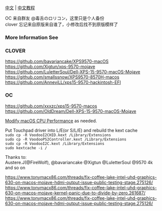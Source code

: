  [中文](README_CN.md) |
 [中文教程](xps%209570黑苹果安装教程(更新中).docx)

 OC 来自群友 @毒舌のロリコン，这里只是个人备份  
 clover 忘记来自原版来自谁了，小修改后找不到原版模样了  


### More Information See  
### CLOVER  
https://github.com/bavariancake/XPS9570-macOS  
https://github.com/Xigtun/xps-9570-mojave  
https://github.com/LuletterSoul/Dell-XPS-15-9570-macOS-Mojave  
https://github.com/smallssnow/XPS9570-8570H-macos  
https://github.com/AnneviLL/xps15-9570-hackintosh-EFI  
### OC  
https://github.com/xxxzc/xps15-9570-macos  
https://github.com/OldDream/Dell-XPS-15-9570-macOS-Mojave  


[ Modify macOS CPU Performance](https://github.com/stevezhengshiqi/one-key-cpufriend) as needed.

Put Touchpad driver into L/E(or S/L/E) and rebuild the kext cache  
`sudo cp -R VoodooI2CHID.kext /Library/Extensions`  
`sudo cp -R VoodooPS2Controller.kext /Library/Extensions`  
`sudo cp -R VoodooI2C.kext /Library/Extensions`  
`sudo kextcache -i /`  



Thanks to:   
Austere.J(@FireWolf), @bavariancake @Xigtun @LuletterSoul @9570 4k and so on
  
https://www.tonymacx86.com/threads/fix-coffee-lake-intel-uhd-graphics-630-on-macos-mojave-hdmi-output-issue-public-testing-stage.275126/  
https://www.tonymacx86.com/threads/fix-coffee-lake-intel-uhd-graphics-630-on-macos-mojave-kernel-panic-due-to-divide-by-zero.261687/  
https://www.tonymacx86.com/threads/fix-coffee-lake-intel-uhd-graphics-630-on-macos-mojave-hdmi-output-issue-public-testing-stage.275126/

